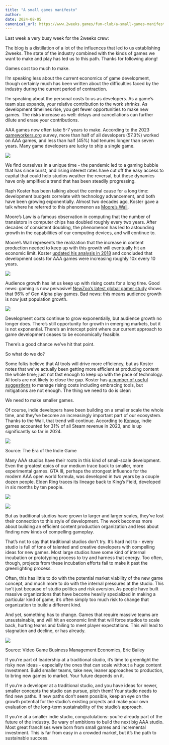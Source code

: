 ```yaml
---
title: "A small games manifesto"
author: 
date: 2024-08-05
canonical_url: https://www.2weeks.games/fun-club/a-small-games-manifesto/?ref=2weeks-fun-club-newsletter
---
```


Last week a very busy week for the 2weeks crew:

The blog is a distillation of a lot of the influences that led to us establishing 2weeks. The state of the industry combined with the kinds of games we want to make and play has led us to this path. Thanks for following along!

Games cost too much to make.

I’m speaking less about the current economics of game development, though certainly much has been written about the difficulties faced by the industry during the current period of contraction.

I’m speaking about the personal costs to us as developers. As a game’s team size expands, your relative contribution to the work shrinks. As development timelines rise, you get fewer opportunities to make new games. The risks increase as well: delays and cancellations can further dilute and erase your contributions.

AAA games now often take 5-7 years to make. According to the 2023 [gameworkers.org](http://gameworkers.org/?ref=2weeks.games) survey, more than half of all developers (57.3%) worked on AAA games, and less than half (45%) had tenures longer than seven years. Many game developers are lucky to ship a single game.

![](https://www.2weeks.games/content/images/2024/08/1_career_longevity.png)

We find ourselves in a unique time - the pandemic led to a gaming bubble that has since burst, and rising interest rates have cut off the easy access to capital that could help studios weather the reversal, but these dynamics have only amplified a trend that has been steadily progressing.

Raph Koster has been talking about the central cause for a long time: development budgets correlate with technology advancement, and both have been growing exponentially. Almost two decades ago, Koster gave a talk where he referred to this phenomenon as [Moore’s Wall](https://www.raphkoster.com/games/presentations/moores-wall-technology-advances-and-online-game-design/?ref=2weeks.games).

Moore’s Law is a famous observation in computing that the number of transistors in computer chips has doubled roughly every two years. After decades of consistent doubling, the phenomenon has led to astounding growth in the capabilities of our computing devices, and will continue to.

Moore’s Wall represents the realization that the increase in content production needed to keep up with this growth will eventually hit an economic limit. Koster [updated his analysis in 2018](https://www.raphkoster.com/2018/01/17/the-cost-of-games/?ref=2weeks.games) and concluded that development costs for AAA games were increasing roughly 10x every 10 years.

![](https://www.2weeks.games/content/images/2024/08/2_dev_cost_over_time.png)

Audience growth has let us keep up with rising costs for a long time. Good news: gaming is now pervasive! [NewZoo’s latest global gamer study](https://newzoo.com/resources/trend-reports/games-market-trends-to-watch-in-2024?ref=2weeks.games) shows that 96% of Gen Alpha play games. Bad news: this means audience growth is now just population growth.

![](https://www.2weeks.games/content/images/2024/08/3_gaming_engagement_by_generation.png)

Development costs continue to grow exponentially, but audience growth no longer does. There’s still opportunity for growth in emerging markets, but it is not exponential. There’s an intercept point where our current approach to game development ceases to be economically feasible.

There’s a good chance we’ve hit that point.

So what do we do?

Some folks believe that AI tools will drive more efficiency, but as Koster notes that we’ve actually been getting more efficient at producing content the whole time; just not fast enough to keep up with the pace of technology. AI tools are not likely to close the gap. Koster has [a number of useful suggestions](https://www.raphkoster.com/2012/01/04/making-games-more-cheaply/?ref=2weeks.games) to manage rising costs including embracing tools, but mitigations are not enough. The thing we need to do is clear:

We need to make smaller games.

Of course, indie developers have been building on a smaller scale the whole time, and they’ve become an increasingly important part of our ecosystem. Thanks to the Wall, that trend will continue. According to [Konvoy](https://www.konvoy.vc/content/the-era-of-the-indie-game?ref=2weeks.games), indie games accounted for 31% of all Steam revenue in 2023, and is up significantly so far in 2024.

![](https://www.2weeks.games/content/images/2024/08/3_indie_game_steam_revenue.png)

Source: The Era of the Indie Game

Many AAA studios have their roots in this kind of small-scale development. Even the greatest epics of our medium trace back to smaller, more experimental games. GTA III, perhaps the strongest influence for the modern AAA open world formula, was developed in two years by a couple dozen people. Elden Ring traces its lineage back to King’s Field, developed in six months by ten people.

![](https://www.2weeks.games/content/images/2024/08/4a_kings_field_skeleton.jpg)

![](https://www.2weeks.games/content/images/2024/08/4b_elden_ring_skeleton.jpg)

But as traditional studios have grown to larger and larger scales, they’ve lost their connection to this style of development. The work becomes more about building an efficient content production organization and less about finding new kinds of compelling gameplay.

That’s not to say that traditional studios don’t try. It’s hard not to - every studio is full of tons of talented and creative developers with compelling ideas for new games. Most large studios have some kind of internal incubation or prototyping process to try and harness that energy. Too often, though, projects from these incubation efforts fail to make it past the greenlighting process.

Often, this has little to do with the potential market viability of the new game concept, and much more to do with the internal pressures at the studio. This isn’t just because of studio politics and risk aversion. As people have built massive organizations that have become heavily specialized in making a particular kind of game, it’s often simply too much risk to change that organization to build a different kind.

And yet, something has to change. Games that require massive teams are unsustainable, and will hit an economic limit that will force studios to scale back, hurting teams and failing to meet player expectations. This will lead to stagnation and decline, or has already.

![](https://www.2weeks.games/content/images/2024/08/6_development_team_sizes.png)

Source: Video Game Business Management Economics, Eric Bailey

If you’re part of leadership at a traditional studio, it’s time to greenlight the risky new ideas - especially the ones that can scale without a huge content investment. Build smaller teams, take new, leaner approaches to production, to bring new games to market. Your future depends on it.

If you’re a developer at a traditional studio, and you have ideas for newer, smaller concepts the studio can pursue, pitch them! Your studio needs to find new paths. If new paths don’t seem possible, keep an eye on the growth potential for the studio’s existing projects and make your own evaluation of the long-term sustainability of the studio’s approach.

If you’re at a smaller indie studio, congratulations: you’re already part of the future of the industry. Be wary of ambitions to build the next big AAA studio. Most great franchises were born from small games and incremental investment. This is far from easy in a crowded market, but it’s the path to sustainable success.